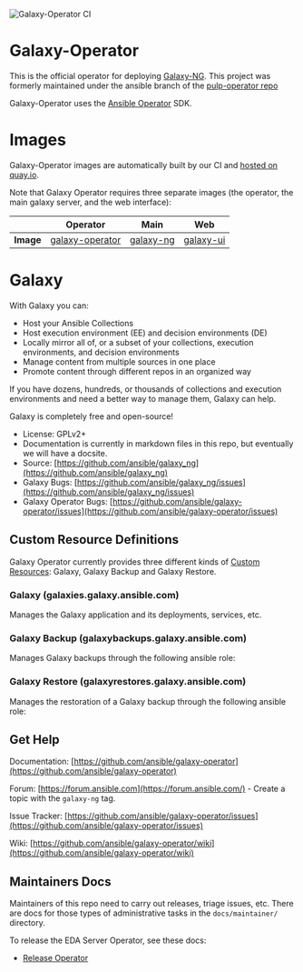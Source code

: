 ![Galaxy-Operator CI](https://github.com/ansible/galaxy-operator/workflows/Galaxy%20Operator%20CI/badge.svg)

# Galaxy-Operator
This is the official operator for deploying [Galaxy-NG](https://github.com/ansible/galaxy_ng).  This project was formerly maintained under the ansible branch of the [pulp-operator repo](https://github.com/pulp/pulp-operator)

Galaxy-Operator uses the [Ansible Operator](https://www.ansible.com/blog/ansible-operator) SDK.

# Images
Galaxy-Operator images are automatically built by our CI and [hosted on quay.io](https://quay.io/repository/ansible/galaxy-operator).

Note that Galaxy Operator requires three separate images (the operator, the main galaxy server, and the web interface):

|           | Operator | Main | Web |
| --------- | -------- | ---- | --- |
| **Image** | [galaxy-operator](https://quay.io/repository/ansible/galaxy-operator?tab=tags) |[galaxy-ng](https://quay.io/repository/ansible/galaxy-ng?tab=tags) | [galaxy-ui](https://quay.io/repository/ansible/galaxy-ui?tab=tags) |

# Galaxy
With Galaxy you can:

* Host your Ansible Collections
* Host execution environment (EE) and decision environments (DE)
* Locally mirror all of, or a subset of your collections, execution environments, and decision environments
* Manage content from multiple sources in one place
* Promote content through different repos in an organized way

If you have dozens, hundreds, or thousands of collections and execution environments and need a better way to manage them, Galaxy can help.

Galaxy is completely free and open-source!

* License: GPLv2+
* Documentation is currently in markdown files in this repo, but eventually we will have a docsite.
* Source: [https://github.com/ansible/galaxy_ng](https://github.com/ansible/galaxy_ng)
* Galaxy Bugs: [https://github.com/ansible/galaxy_ng/issues](https://github.com/ansible/galaxy_ng/issues)
* Galaxy Operator Bugs: [https://github.com/ansible/galaxy-operator/issues](https://github.com/ansible/galaxy-operator/issues)

## Custom Resource Definitions
Galaxy Operator currently provides three different kinds of [Custom Resources](https://kubernetes.io/docs/concepts/extend-kubernetes/api-extension/custom-resources/#custom-resources): Galaxy, Galaxy Backup and Galaxy Restore.

### Galaxy (galaxies.galaxy.ansible.com)
Manages the Galaxy application and its deployments, services, etc.

### Galaxy Backup (galaxybackups.galaxy.ansible.com)
Manages Galaxy backups through the following ansible role:

### Galaxy Restore (galaxyrestores.galaxy.ansible.com)
Manages the restoration of a Galaxy backup through the following ansible role:

## Get Help

Documentation: [https://github.com/ansible/galaxy-operator](https://github.com/ansible/galaxy-operator)

Forum: [https://forum.ansible.com](https://forum.ansible.com/) - Create a topic with the `galaxy-ng` tag.

Issue Tracker: [https://github.com/ansible/galaxy-operator/issues](https://github.com/ansible/galaxy-operator/issues)

Wiki: [https://github.com/ansible/galaxy-operator/wiki](https://github.com/ansible/galaxy-operator/wiki)

## Maintainers Docs

Maintainers of this repo need to carry out releases, triage issues, etc. There are docs for those types of administrative tasks in the `docs/maintainer/` directory.

To release the EDA Server Operator, see these docs:
* [Release Operator](./docs/maintainers/release.md)
